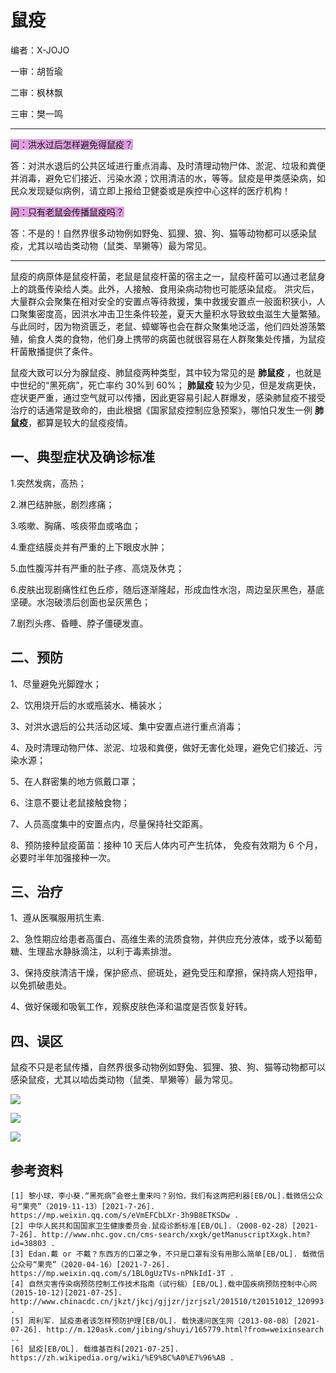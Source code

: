 # 鼠疫

编者：X-JOJO

一审：胡哲瑜

二审：枫林飘

三审：樊一鸣

---

<font style="background: Plum">问：洪水过后怎样避免得鼠疫？</font>

答：对洪水退后的公共区域进行重点消毒、及时清理动物尸体、淤泥、垃圾和粪便并消毒，避免它们接近、污染水源；饮用清洁的水，等等。鼠疫是甲类感染病，如民众发现疑似病例，请立即上报给卫健委或是疾控中心这样的医疗机构！

<font style="background: Plum">问：只有老鼠会传播鼠疫吗？</font>

答：不是的！自然界很多动物例如野兔、狐狸、狼、狗、猫等动物都可以感染鼠疫，尤其以啮齿类动物（鼠类、旱獭等）最为常见。

---

鼠疫的病原体是鼠疫杆菌，老鼠是鼠疫杆菌的宿主之一，鼠疫杆菌可以通过老鼠身上的跳蚤传染给人类。此外，人接触、食用染病动物也可能感染鼠疫。 洪灾后，大量群众会聚集在相对安全的安置点等待救援，集中救援安置点一般面积狭小，人口聚集密度高，因洪水冲击卫生条件较差，夏天大量积水导致蚊虫滋生大量繁殖。与此同时，因为物资匮乏，老鼠、蟑螂等也会在群众聚集地泛滥，他们四处游荡繁殖，偷食人类的食物，他们身上携带的病菌也就很容易在人群聚集处传播，为鼠疫杆菌散播提供了条件。

鼠疫大致可以分为腺鼠疫、肺鼠疫两种类型，其中较为常见的是 **肺鼠疫** ，也就是中世纪的“黑死病”，死亡率约 30%到 60%； **肺鼠疫** 较为少见，但是发病更快，症状更严重，通过空气就可以传播，因此更容易引起人群爆发，感染肺鼠疫不接受治疗的话通常是致命的，由此根据《国家鼠疫控制应急预案》，哪怕只发生一例 **肺鼠疫**，都算是较大的鼠疫疫情。

## 一、典型症状及确诊标准

1.突然发病，高热；

2.淋巴结肿胀，剧烈疼痛；

3.咳嗽、胸痛、咳痰带血或咯血；

4.重症结膜炎并有严重的上下眼皮水肿；

5.血性腹泻并有严重的肚子疼、高烧及休克；

6.皮肤出现剧痛性红色丘疹，随后逐渐隆起，形成血性水泡，周边呈灰黑色，基底坚硬。水泡破溃后创面也呈灰黑色；

7.剧烈头疼、昏睡、脖子僵硬发直。

## 二、预防

1、尽量避免光脚蹚水；

2、饮用烧开后的水或瓶装水、桶装水；

3、对洪水退后的公共活动区域、集中安置点进行重点消毒；

4、及时清理动物尸体、淤泥、垃圾和粪便，做好无害化处理，避免它们接近、污染水源；

5、在人群密集的地方佩戴口罩；

6、注意不要让老鼠接触食物；

7、人员高度集中的安置点内，尽量保持社交距离。

8、预防接种鼠疫菌苗：接种 10 天后人体内可产生抗体， 免疫有效期为 6 个月，必要时半年加强接种一次。 

## 三、治疗

1、遵从医嘱服用抗生素.

2、急性期应给患者高蛋白、高维生素的流质食物，并供应充分液体，或予以葡萄糖、生理盐水静脉滴注，以利于毒素排泄。

3、保持皮肤清洁干燥，保护瘀点、瘀斑处，避免受压和摩擦，保持病人短指甲，以免抓破患处。

4、做好保暖和吸氧工作，观察皮肤色泽和温度是否恢复好转。

## 四、误区

鼠疫不只是老鼠传播，自然界很多动物例如野兔、狐狸、狼、狗、猫等动物都可以感染鼠疫，尤其以啮齿类动物（鼠类、旱獭等）最为常见。

![](..\pics\06-01.png)

![](..\pics\06-02.png)

![](..\pics\06.jpg)

## 参考资料

```
[1] 黎小球，李小葵.“黑死病”会卷土重来吗？别怕，我们有这两把利器[EB/OL].载微信公众号“果壳”（2019-11-13）[2021-7-26]. https://mp.weixin.qq.com/s/eVmEFCbLXr-3h9B8ETKSDw .
[2] 中华人民共和国国家卫生健康委员会.鼠疫诊断标准[EB/OL].（2008-02-28）[2021-7-26]. http://www.nhc.gov.cn/cms-search/xxgk/getManuscriptXxgk.htm?id=38803 .
[3] Edan.戴 or 不戴？东西方的口罩之争，不只是口罩有没有用那么简单[EB/OL]. 载微信公众号“果壳”（2020-04-16）[2021-7-26]. https://mp.weixin.qq.com/s/1BL0gUzTVs-nPNkIdI-3T .
[4] 自然灾害传染病预防控制工作技术指南（试行稿）[EB/OL].载中国疾病预防控制中心网(2015-10-12)[2021-07-25]. http://www.chinacdc.cn/jkzt/jkcj/gjjzr/jzrjszl/201510/t20151012_120993.html .
[5] 周利军. 鼠疫患者该怎样预防护理[EB/OL]. 载快速问医生网（2013-08-08）[2021-07-26]. http://m.120ask.com/jibing/shuyi/165779.html?from=weixinsearch ..
[6] 鼠疫[EB/OL]. 载维基百科[2021-07-25]. https://zh.wikipedia.org/wiki/%E9%BC%A0%E7%96%AB .
```